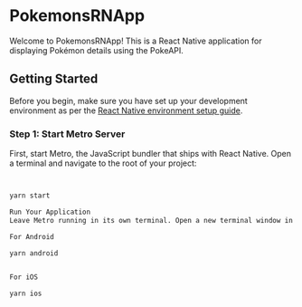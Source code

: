 # PokemonsRNApp

Welcome to PokemonsRNApp! This is a React Native application for displaying Pokémon details using the PokeAPI.

## Getting Started

Before you begin, make sure you have set up your development environment as per the [React Native environment setup guide](https://reactnative.dev/docs/environment-setup).

### Step 1: Start Metro Server

First, start Metro, the JavaScript bundler that ships with React Native. Open a terminal and navigate to the root of your project:

```bash


yarn start

Run Your Application
Leave Metro running in its own terminal. Open a new terminal window in the project root and run your app on an Android or iOS simulator/emulator:

For Android

yarn android


For iOS

yarn ios

